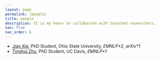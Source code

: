 ```yaml
---
layout: page
permalink: /people/
title: people
description: It is my honor to collaborate with talented researchers. 
nav: True
nav_order: 6
---
```

* [Jian Xie](https://hsaest.github.io/), PhD Student, Ohio State University, *EMNLP\*2, arXiv\*1* 
* [Tinghui Zhu](https://darthzhu.github.io/), PhD Student, UC Davis, *EMNLP\*1*